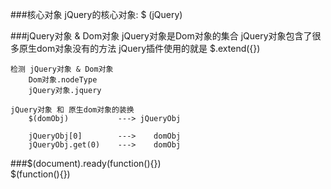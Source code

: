 ###核心对象
    jQuery的核心对象: $ (jQuery)
    
###jQuery对象 & Dom对象
    jQuery对象是Dom对象的集合
    jQuery对象包含了很多原生dom对象没有的方法
    jQuery插件使用的就是 $.extend({})
    
    检测 jQuery对象 & Dom对象
        Dom对象.nodeType
        jQuery对象.jquery
    
    jQuery对象 和 原生dom对象的装换
        $(domObj)           ---> jQueryObj
        
        jQueryObj[0]        --->    domObj
        jQueryObj.get(0)    --->    domObj 
                    
###$(document).ready(function(){})   
    $(function(){}) 